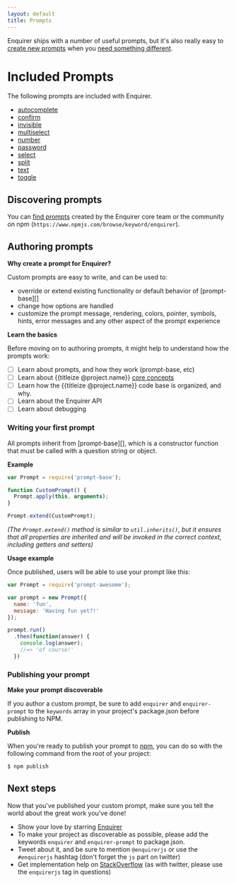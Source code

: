 ```yaml
---
layout: default
title: Prompts
---
```


Enquirer ships with a number of useful prompts, but it's also really easy to [create new prompts](#discovering-prompts) when you [need something different](#discovering-prompts).

# Included Prompts

The following prompts are included with Enquirer.

- [autocomplete](#autocomplete)
- [confirm](#confirm)
- [invisible](#invisible)
- [multiselect](#multiselect)
- [number](#number)
- [password](#password)
- [select](#select)
- [split](#split)
- [text](#text)
- [toggle](#toggle)

## Discovering prompts

You can [find prompts](https://www.npmjs.com/browse/keyword/enquirer) created by the Enquirer core team or the community on npm (`https://www.npmjs.com/browse/keyword/enquirer`).


## Authoring prompts

**Why create a prompt for Enquirer?**

Custom prompts are easy to write, and can be used to:

- override or extend existing functionality or default behavior of [prompt-base][]
- change how options are handled
- customize the prompt message, rendering, colors, pointer, symbols, hints, error messages and any other aspect of the prompt experience

**Learn the basics**

Before moving on to authoring prompts, it might help to understand how the prompts work:

- [ ] Learn about prompts, and how they work (prompt-base, etc)
- [ ] Learn about {{titleize @project.name}} [core concepts](docs.html#core-concepts)
- [ ] Learn how the {{titleize @project.name}} code base is organized, and why.
- [ ] Learn about the Enquirer API
- [ ] Learn about debugging

### Writing your first prompt

All prompts inherit from [prompt-base][], which is a constructor function that must be called with a question string or object.

**Example**

```js
var Prompt = require('prompt-base');

function CustomPrompt() {
  Prompt.apply(this, arguments);
}

Prompt.extend(CustomPrompt);
```

_(The `Prompt.extend()` method is similar to `util.inherits()`, but it ensures that all properties are inherited and will be invoked in the correct context, including getters and setters)_


**Usage example**

Once published, users will be able to use your prompt like this:

```js
var Prompt = require('prompt-awesome');

var prompt = new Prompt({
  name: 'fun',
  message: 'Having fun yet?!'
});

prompt.run()
  .then(function(answer) {
    console.log(answer);
    //=> 'of course!'
  })
```

### Publishing your prompt

**Make your prompt discoverable**

If you author a custom prompt, be sure to add `enquirer` and `enquirer-prompt` to the `keywords` array in your project's package.json before publishing to NPM.

**Publish**

When you're ready to publish your prompt to [npm](https://www.npmjs.com/), you can do so with the following command from the root of your project:

```sh
$ npm publish
```

## Next steps

Now that you've published your custom prompt, make sure you tell the world about the great work you've done!

* Show your love by starring [Enquirer](https://github.com/enquirer/enquirer)
* To make your project as discoverable as possible, please add the keywords `enquirer` and `enquirer-prompt` to package.json.
* Tweet about it, and be sure to mention `@enquirerjs` or use the `#enquirerjs` hashtag (don't forget the `js` part on twitter)
* Get implementation help on [StackOverflow](http://stackoverflow.com/questions/tagged/enquirer) (as with twitter, please use the `enquirerjs` tag in questions)

